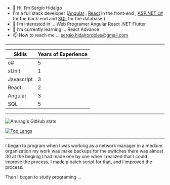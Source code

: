 - 👋 Hi, I’m Sergio Hidalgo
- I'm a full stack developer ([Angular](https://github.com/angular/angular) , [React](https://github.com/facebook/react) in the front-end , [ASP.NET c#](https://dotnet.microsoft.com/en-us/apps/aspnet) for the back-end and [SQL](https://www.microsoft.com/es-mx/sql-server/sql-server-downloads)  for the database )
- 👀 I’m interested in ... Web Programer Angular React .NET Flutter
- 🌱 I’m currently learning ... React Advance
- 📫 How to reach me ... sergio.hidalrorobles@gmail.com
 
<hr/> 
  
| Skills | Years of Experience |
| --- | ----------- |
| c# | 5 |
| xUnit | 1 |
| Javascript | 3 |
| React | 2 |
| Angular | 3 |
| SQL | 5 |
<hr/> 
<div>

  ![Anurag's GitHub stats](https://github-readme-stats.vercel.app/api?username=Chekohdlg&show_icons=true&theme=dark)

  [![Top Langs](https://github-readme-stats.vercel.app/api/top-langs/?username=Chekohdlg)](https://github.com/Chekohdlg/github-readme-stats)

</div>
<hr/> 
I began to program when I was working as a network manager in a medium organization my work was make backups for the switches there was almost 30 at the beginig I had made one by one when I realized that I could improve the process, I made a batch script for that, and I improved the process.

Then I began to study programing ...



<!---
SergioHidalgorobles/SergioHidalgorobles is a ✨ special ✨ repository because its `README.md` (this file) appears on your GitHub profile.
You can click the Preview link to take a look at your changes.
--->
